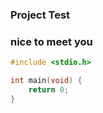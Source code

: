 ### Project Test

### nice to meet you

```c
#include <stdio.h>

int main(void) {
    return 0;
}
```
